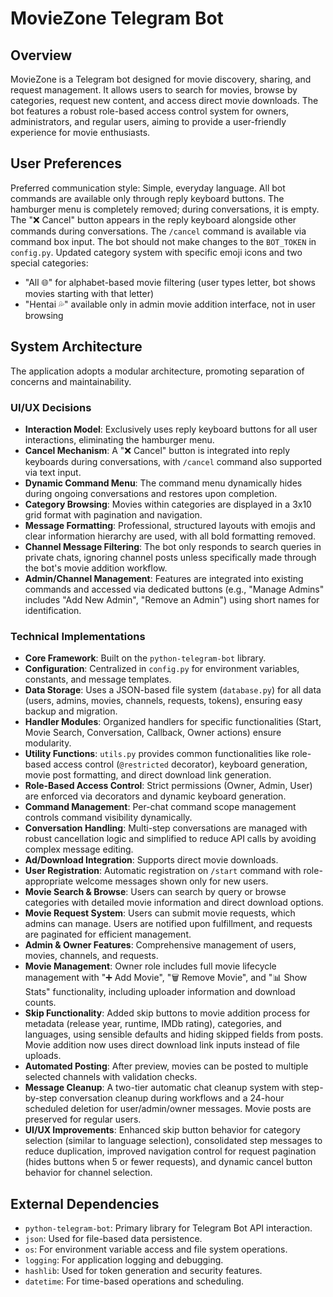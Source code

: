 # MovieZone Telegram Bot

## Overview
MovieZone is a Telegram bot designed for movie discovery, sharing, and request management. It allows users to search for movies, browse by categories, request new content, and access direct movie downloads. The bot features a robust role-based access control system for owners, administrators, and regular users, aiming to provide a user-friendly experience for movie enthusiasts.

## User Preferences
Preferred communication style: Simple, everyday language.
All bot commands are available only through reply keyboard buttons.
The hamburger menu is completely removed; during conversations, it is empty.
The "❌ Cancel" button appears in the reply keyboard alongside other commands during conversations.
The `/cancel` command is available via command box input.
The bot should not make changes to the `BOT_TOKEN` in `config.py`.
Updated category system with specific emoji icons and two special categories:
- "All 🌐" for alphabet-based movie filtering (user types letter, bot shows movies starting with that letter)
- "Hentai 💦" available only in admin movie addition interface, not in user browsing

## System Architecture
The application adopts a modular architecture, promoting separation of concerns and maintainability.

### UI/UX Decisions
- **Interaction Model**: Exclusively uses reply keyboard buttons for all user interactions, eliminating the hamburger menu.
- **Cancel Mechanism**: A "❌ Cancel" button is integrated into reply keyboards during conversations, with `/cancel` command also supported via text input.
- **Dynamic Command Menu**: The command menu dynamically hides during ongoing conversations and restores upon completion.
- **Category Browsing**: Movies within categories are displayed in a 3x10 grid format with pagination and navigation.
- **Message Formatting**: Professional, structured layouts with emojis and clear information hierarchy are used, with all bold formatting removed.
- **Channel Message Filtering**: The bot only responds to search queries in private chats, ignoring channel posts unless specifically made through the bot's movie addition workflow.
- **Admin/Channel Management**: Features are integrated into existing commands and accessed via dedicated buttons (e.g., "Manage Admins" includes "Add New Admin", "Remove an Admin") using short names for identification.

### Technical Implementations
- **Core Framework**: Built on the `python-telegram-bot` library.
- **Configuration**: Centralized in `config.py` for environment variables, constants, and message templates.
- **Data Storage**: Uses a JSON-based file system (`database.py`) for all data (users, admins, movies, channels, requests, tokens), ensuring easy backup and migration.
- **Handler Modules**: Organized handlers for specific functionalities (Start, Movie Search, Conversation, Callback, Owner actions) ensure modularity.
- **Utility Functions**: `utils.py` provides common functionalities like role-based access control (`@restricted` decorator), keyboard generation, movie post formatting, and direct download link generation.
- **Role-Based Access Control**: Strict permissions (Owner, Admin, User) are enforced via decorators and dynamic keyboard generation.
- **Command Management**: Per-chat command scope management controls command visibility dynamically.
- **Conversation Handling**: Multi-step conversations are managed with robust cancellation logic and simplified to reduce API calls by avoiding complex message editing.
- **Ad/Download Integration**: Supports direct movie downloads.
- **User Registration**: Automatic registration on `/start` command with role-appropriate welcome messages shown only for new users.
- **Movie Search & Browse**: Users can search by query or browse categories with detailed movie information and direct download options.
- **Movie Request System**: Users can submit movie requests, which admins can manage. Users are notified upon fulfillment, and requests are paginated for efficient management.
- **Admin & Owner Features**: Comprehensive management of users, movies, channels, and requests.
- **Movie Management**: Owner role includes full movie lifecycle management with "➕ Add Movie", "🗑️ Remove Movie", and "📊 Show Stats" functionality, including uploader information and download counts.
- **Skip Functionality**: Added skip buttons to movie addition process for metadata (release year, runtime, IMDb rating), categories, and languages, using sensible defaults and hiding skipped fields from posts. Movie addition now uses direct download link inputs instead of file uploads.
- **Automated Posting**: After preview, movies can be posted to multiple selected channels with validation checks.
- **Message Cleanup**: A two-tier automatic chat cleanup system with step-by-step conversation cleanup during workflows and a 24-hour scheduled deletion for user/admin/owner messages. Movie posts are preserved for regular users.
- **UI/UX Improvements**: Enhanced skip button behavior for category selection (similar to language selection), consolidated step messages to reduce duplication, improved navigation control for request pagination (hides buttons when 5 or fewer requests), and dynamic cancel button behavior for channel selection.

## External Dependencies
- `python-telegram-bot`: Primary library for Telegram Bot API interaction.
- `json`: Used for file-based data persistence.
- `os`: For environment variable access and file system operations.
- `logging`: For application logging and debugging.
- `hashlib`: Used for token generation and security features.
- `datetime`: For time-based operations and scheduling.